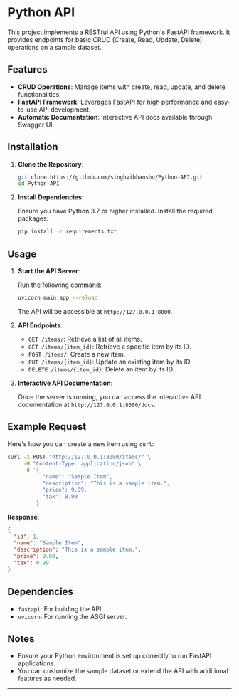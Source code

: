 # Python API

This project implements a RESTful API using Python's FastAPI framework. It provides endpoints for basic CRUD (Create, Read, Update, Delete) operations on a sample dataset.

## Features

- **CRUD Operations**: Manage items with create, read, update, and delete functionalities.
- **FastAPI Framework**: Leverages FastAPI for high performance and easy-to-use API development.
- **Automatic Documentation**: Interactive API docs available through Swagger UI.

## Installation

1. **Clone the Repository**:

   ```bash
   git clone https://github.com/singhvibhanshu/Python-API.git
   cd Python-API
   ```

2. **Install Dependencies**:

   Ensure you have Python 3.7 or higher installed. Install the required packages:

   ```bash
   pip install -r requirements.txt
   ```

## Usage

1. **Start the API Server**:

   Run the following command:

   ```bash
   uvicorn main:app --reload
   ```

   The API will be accessible at `http://127.0.0.1:8000`.

2. **API Endpoints**:

   - `GET /items/`: Retrieve a list of all items.
   - `GET /items/{item_id}`: Retrieve a specific item by its ID.
   - `POST /items/`: Create a new item.
   - `PUT /items/{item_id}`: Update an existing item by its ID.
   - `DELETE /items/{item_id}`: Delete an item by its ID.

3. **Interactive API Documentation**:

   Once the server is running, you can access the interactive API documentation at `http://127.0.0.1:8000/docs`.

## Example Request

Here's how you can create a new item using `curl`:

```bash
curl -X POST "http://127.0.0.1:8000/items/" \
     -H "Content-Type: application/json" \
     -d '{
           "name": "Sample Item",
           "description": "This is a sample item.",
           "price": 9.99,
           "tax": 0.99
         }'
```

**Response**:

```json
{
  "id": 1,
  "name": "Sample Item",
  "description": "This is a sample item.",
  "price": 9.99,
  "tax": 0.99
}
```

## Dependencies

- `fastapi`: For building the API.
- `uvicorn`: For running the ASGI server.

## Notes

- Ensure your Python environment is set up correctly to run FastAPI applications.
- You can customize the sample dataset or extend the API with additional features as needed.

---